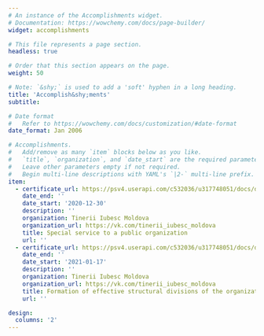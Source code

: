 ```yaml
---
# An instance of the Accomplishments widget.
# Documentation: https://wowchemy.com/docs/page-builder/
widget: accomplishments

# This file represents a page section.
headless: true

# Order that this section appears on the page.
weight: 50

# Note: `&shy;` is used to add a 'soft' hyphen in a long heading.
title: 'Accomplish&shy;ments'
subtitle:

# Date format
#   Refer to https://wowchemy.com/docs/customization/#date-format
date_format: Jan 2006

# Accomplishments.
#   Add/remove as many `item` blocks below as you like.
#   `title`, `organization`, and `date_start` are the required parameters.
#   Leave other parameters empty if not required.
#   Begin multi-line descriptions with YAML's `|2-` multi-line prefix.
item:
  - certificate_url: https://psv4.userapi.com/c532036/u317748051/docs/d16/faba40b448c0/document_2.pdf?extra=U7z7bGt3vGMan4cSK-rCfmbHt5-Jy4d1wUxo8hBRWzGUS71WMWFx6-XwP_CI9oOGJqv5h16ezs9LjwuG8SWmyfBvtKsnCEuLfs9mk-sQadDOAFEBW5Nvtx3lDfyYJipj-L0Scca7azRzdQUTG9aHHdYODQ&dl=1
    date_end: ''
    date_start: '2020-12-30'
    description: ''
    organization: Tinerii Iubesc Moldova
    organization_url: https://vk.com/tinerii_iubesc_moldova
    title: Special service to a public organization
    url: ''
  - certificate_url: https://psv4.userapi.com/c532036/u317748051/docs/d39/9a0a67bcd1d5/document_1.pdf?extra=tOk622n3COnroDxcXdycZ7ZODFeBf3OW0yIIY-kcEis9f8fhZ-JxuhinqTBL6ixvpH9kApRyKdgD5foNVgwqj9gf0ND1p4STkPCllCe325QQEMwyzOwEAF92gtVMQb7AXpFZze1Yy4FBlstMPvLyorrvpw&dl=1
    date_end: ''
    date_start: '2021-01-17'
    description: ''
    organization: Tinerii Iubesc Moldova
    organization_url: https://vk.com/tinerii_iubesc_moldova
    title: Formation of effective structural divisions of the organization
    url: ''

design:
  columns: '2'
---
```

